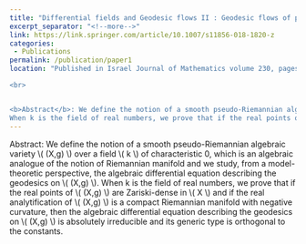```yaml
---
title: "Differential fields and Geodesic flows II : Geodesic flows of pseudo-Riemannian algebraic varieties"
excerpt_separator: "<!--more-->"
link: https://link.springer.com/article/10.1007/s11856-018-1820-z
categories:
 - Publications
permalink: /publication/paper1
location: "Published in Israel Journal of Mathematics volume 230, pages 527–561(2019). 

<br> 


<b>Abstract</b>: We define the notion of a smooth pseudo-Riemannian algebraic variety \\( (X,g) \\) over a field \\( k \\) of characteristic 0, which is an algebraic analogue of the notion of Riemannian manifold and we study, from a model-theoretic perspective, the algebraic differential equation describing the geodesics on                 \\( (X,g) \\). 
When k is the field of real numbers, we prove that if the real points of \\( (X,g) \\) are Zariski-dense in \\( X \\) and if the real analytification of \\( (X,g) \\) is a compact Riemannian manifold with negative curvature, then the algebraic differential equation describing the geodesics on \\( (X,g) \\) is absolutely irreducible and its generic type is orthogonal to the constants. "
---
```


                                                                                                                                        

Abstract: We define the notion of a smooth pseudo-Riemannian algebraic variety \\( (X,g) \\) over a field \\( k \\) of characteristic 0, which is an algebraic analogue of the notion of Riemannian manifold and we study, from a model-theoretic perspective, the algebraic differential equation describing the geodesics on                 \\( (X,g) \\). 
When k is the field of real numbers, we prove that if the real points of \\( (X,g) \\) are Zariski-dense in \\( X \\) and if the real analytification of \\( (X,g) \\) is a compact Riemannian manifold with negative curvature, then the algebraic differential equation describing the geodesics on \\( (X,g) \\) is absolutely irreducible and its generic type is orthogonal to the constants.